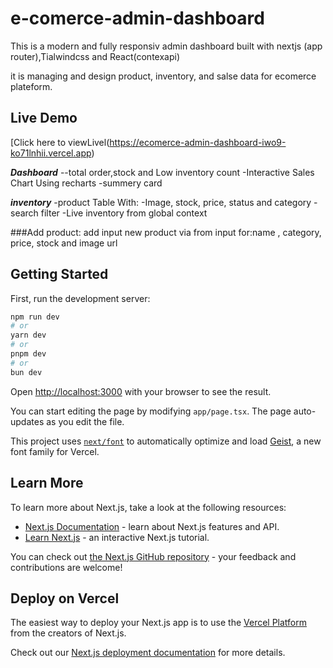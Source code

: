 # e-comerce-admin-dashboard
This is a modern and fully responsiv admin dashboard built with nextjs (app router),Tialwindcss and React(contexapi)

it is managing and design product, inventory, and salse data for ecomerce plateform.
## Live Demo
[Click here to viewLivel(https://ecomerce-admin-dashboard-iwo9-ko71lnhii.vercel.app)

***Dashboard***
--total order,stock and Low inventory count
-Interactive Sales Chart Using recharts
-summery card


***inventory***
-product Table With:
-Image, stock, price, status and category
-search filter
-Live inventory from global context

###Add product:
add input new product via from input for:name , category, price, stock and image url
## Getting Started

First, run the development server:

```bash
npm run dev
# or
yarn dev
# or
pnpm dev
# or
bun dev
```

Open [http://localhost:3000](http://localhost:3000) with your browser to see the result.

You can start editing the page by modifying `app/page.tsx`. The page auto-updates as you edit the file.

This project uses [`next/font`](https://nextjs.org/docs/app/building-your-application/optimizing/fonts) to automatically optimize and load [Geist](https://vercel.com/font), a new font family for Vercel.

## Learn More

To learn more about Next.js, take a look at the following resources:

- [Next.js Documentation](https://nextjs.org/docs) - learn about Next.js features and API.
- [Learn Next.js](https://nextjs.org/learn) - an interactive Next.js tutorial.

You can check out [the Next.js GitHub repository](https://github.com/vercel/next.js) - your feedback and contributions are welcome!

## Deploy on Vercel

The easiest way to deploy your Next.js app is to use the [Vercel Platform](https://vercel.com/new?utm_medium=default-template&filter=next.js&utm_source=create-next-app&utm_campaign=create-next-app-readme) from the creators of Next.js.

Check out our [Next.js deployment documentation](https://nextjs.org/docs/app/building-your-application/deploying) for more details.
